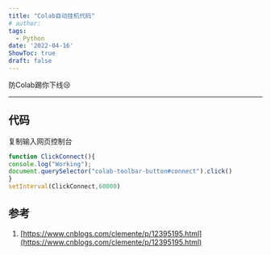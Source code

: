 ```yaml
---
title: "Colab自动挂机代码"
# author: 
tags:
  - Python
date: '2022-04-16'
ShowToc: true
draft: false
---
```


防Colab踢你下线😢

<!--more-->

---

## 代码

复制输入网页控制台

```jsx
function ClickConnect(){
console.log("Working"); 
document.querySelector("colab-toolbar-button#connect").click() 
}
setInterval(ClickConnect,60000)
```

## 参考

1. [https://www.cnblogs.com/clemente/p/12395195.html](https://www.cnblogs.com/clemente/p/12395195.html)